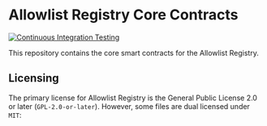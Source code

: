 # Allowlist Registry Core Contracts

[![Continuous Integration Testing](https://github.com/tokenx-finance/allowlist-registry-core-contracts/actions/workflows/ci.yaml/badge.svg)](https://github.com/tokenx-finance/allowlist-registry-core-contracts/actions/workflows/ci.yaml)

This repository contains the core smart contracts for the Allowlist Registry.

## Licensing

The primary license for Allowlist Registry is the General Public License 2.0 or later (`GPL-2.0-or-later`). However, some files are dual licensed under `MIT`: